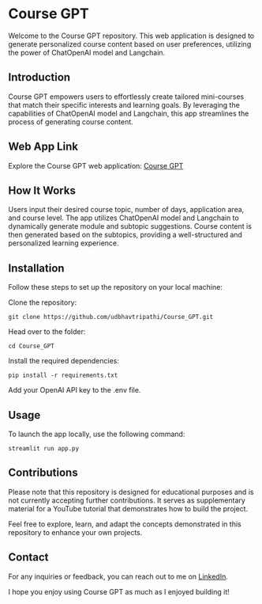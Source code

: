 # Course GPT

Welcome to the Course GPT repository. This web application is designed to generate personalized course content based on user preferences, utilizing the power of ChatOpenAI model and Langchain.


## Introduction
Course GPT empowers users to effortlessly create tailored mini-courses that match their specific interests and learning goals. By leveraging the capabilities of ChatOpenAI model and Langchain, this app streamlines the process of generating course content.

## Web App Link
Explore the Course GPT web application: [Course GPT](https://coursegpt.streamlit.app/)

## How It Works
Users input their desired course topic, number of days, application area, and course level.
The app utilizes ChatOpenAI model and Langchain to dynamically generate module and subtopic suggestions.
Course content is then generated based on the subtopics, providing a well-structured and personalized learning experience.


## Installation
Follow these steps to set up the repository on your local machine:

Clone the repository:

```
git clone https://github.com/udbhavtripathi/Course_GPT.git
```

Head over to the folder:

```
cd Course_GPT
```

Install the required dependencies:

```
pip install -r requirements.txt
```
Add your OpenAI API key to the .env file.

## Usage
To launch the app locally, use the following command:

```
streamlit run app.py
```

## Contributions
Please note that this repository is designed for educational purposes and is not currently accepting further contributions. It serves as supplementary material for a YouTube tutorial that demonstrates how to build the project.

Feel free to explore, learn, and adapt the concepts demonstrated in this repository to enhance your own projects.

## Contact
For any inquiries or feedback, you can reach out to me on [LinkedIn](https://www.linkedin.com/in/udbhav-tripathi554388179/).

I hope you enjoy using Course GPT as much as I enjoyed building it!

